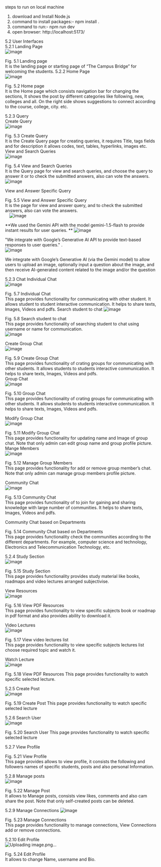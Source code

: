 steps to run on local machine 
1. download and Install Node.js
2. command to install packages:- 
          npm install .
3. command to run:-
          npm run dev
4. open browser:
      http://localhost:5173/

5.2 User Interfaces   
5.2.1 Landing Page  
 ![image](https://github.com/user-attachments/assets/1894b303-1f21-465d-a291-f415c629bb7d)
 
Fig. 5.1 Landing page  
It is the landing page or starting page of “The Campus Bridge” for welcoming the students. 5.2.2 Home Page  
 ![image](https://github.com/user-attachments/assets/6190da0c-6537-4b0e-a9a6-62b4daa40fe4)
  
Fig. 5.2 Home page  
It is the Home page which consists navigation bar for changing the sections, It shows the post by different categories like following, new, colleges and all. On the right side shows suggestions to connect according to the course, college, city. etc.  

5.2.3 Query  
Create Query  
  ![image](https://github.com/user-attachments/assets/e4fd1ae9-1d2f-4731-a372-466a13a400c0)
 
Fig. 5.3 Create Query  
It is the Create Query page for creating queries, it requires Title, tags fields and for description it allows codes, text, tables, hyperlinks, images etc.  
View and Search Queries  
   ![image](https://github.com/user-attachments/assets/7b13a330-a614-4fd4-9dda-694eba9aaf18)

Fig. 5.4 View and Search Queries  
It is the Query page for view and search queries, and choose the query to answer it or to check the submitted answers, also can vote the answers.  
  ![image](https://github.com/user-attachments/assets/276498b5-bb01-4e2d-936b-883711af2e94)

View and Answer Specific Query  
   
Fig. 5.5 View and Answer Specific Query  
It is the page for view and answer query, and to check the submitted answers, also can vote the answers.  
 	  ![image](https://github.com/user-attachments/assets/e7ad5297-6724-4562-85af-7eed7a6e80f5)

  
**We used the Gemini API with the model gemini-1.5-flash to provide instant results for user queries. **
![image](https://github.com/user-attachments/assets/a7205896-4a9f-4701-94e5-f6e87cd5099c)

"We integrate with Google’s Generative AI API to provide text-based responses to user queries." 
 .   
 ![image](https://github.com/user-attachments/assets/88df3881-9ce4-48aa-b1b5-9416c486e39a)

We integrate with Google’s Generative AI (via the Gemini model) to allow users to upload an image, optionally input a question about the image, and then receive AI-generated content related to the image 
and/or the question  	 
 	  
5.2.3 Chat Individual Chat  
   ![image](https://github.com/user-attachments/assets/419ad5a9-79fd-4121-ae41-444d34e9ab2e)

Fig. 5.7 Individual Chat  
This page provides functionality for communicating with other student. It allows student to student interactive communication. It helps to share texts, Images, Videos and pdfs. Search student to chat  ![image](https://github.com/user-attachments/assets/d4526cea-6752-45a6-9b73-866c16f49fcd)

   
Fig. 5.8 Search student to chat  
This page provides functionality of searching student to chat using username or name for communication.  
  ![image](https://github.com/user-attachments/assets/d02c3887-3a07-4004-aabe-01327cdf0e4a)

  	  
Create Group Chat  
   ![image](https://github.com/user-attachments/assets/026e57c6-ff89-46e0-9ebf-9026ee9f67c2)

Fig. 5.9 Create Group Chat  
This page provides functionality of crating groups for communicating with other students. It allows students to students interactive communication. It helps to share texts, Images, Videos and pdfs.  
Group Chat  
   ![image](https://github.com/user-attachments/assets/a9bd817b-a1ba-411f-9ef2-7d68fa708da8)

Fig. 5.10 Group Chat  
This page provides functionality of crating groups for communicating with other students. It allows students to students interactive communication. It helps to share texts, Images, Videos and pdfs.  
  
Modify Group Chat  
  ![image](https://github.com/user-attachments/assets/cfb8af21-3564-4b07-99e4-37ec1bfad933)

Fig. 5.11 Modify Group Chat  
This page provides functionality for updating name and Image of group chat. Note that only admin can edit group name and group profile picture.  
Mange Members  
   ![image](https://github.com/user-attachments/assets/603d6cb2-0e8f-483b-bcd3-5fea60a82550)

Fig. 5.12 Manage Group Members  
This page provides functionality for add or remove group member’s chat. Note that only admin can manage group members profile picture.  
  
  	  
Community Chat  
   ![image](https://github.com/user-attachments/assets/64ca9f87-1168-4e82-8d9e-8abb2a52ece2)

Fig. 5.13 Community Chat  
This page provides functionality of to join for gaining and sharing knowledge with large number of communities. It helps to share texts, Images, Videos and pdfs.  
  
Community Chat based on Departments  
   
Fig. 5.14 Community Chat based on Departments  
This page provides functionality check the communities according to the different departments. 
For example, computer science and technology, Electronics and Telecommunication Technology, etc.  
  	  
5.2.4 Study Section  
   ![image](https://github.com/user-attachments/assets/c6edb1b1-b561-4cbc-9161-6c348f018710)

Fig. 5.15 Study Section  
This page provides functionality provides study material like books, roadmaps and video lectures arranged subjectivise.  
  
View Resources  
   ![image](https://github.com/user-attachments/assets/169362b4-3bad-4539-bd9b-32affd6a4c79)

Fig. 5.16 View PDF Resources   
This page provides functionality to view specific subjects book or roadmap in pdf format and also provides ability to download it.  
  
  	  
Video Lectures  
   ![image](https://github.com/user-attachments/assets/df791c5f-77df-437b-9a6b-60457d028ae5)

Fig. 5.17 View video lectures list   
This page provides functionality to view specific subjects lectures list choose required topic and watch it.  
  
Watch Lecture  
   ![image](https://github.com/user-attachments/assets/13cb3b9a-1176-4770-804c-5fe904721d88)

Fig. 5.18 View PDF Resources  This 
page provides functionality to watch specific selected lecture.  
  
  
  
  	  
5.2.5 Create Post  
  ![image](https://github.com/user-attachments/assets/c33f4b9d-f840-4fdc-9424-eef64aa106db)
 
Fig. 5.19 Create Post  This page provides functionality to watch specific selected lecture  
  
5.2.6 Search User  
 ![image](https://github.com/user-attachments/assets/eafbc218-7f0f-4f84-8f6e-12918268a11b)
  
Fig. 5.20 Search User  This page provides functionality to watch specific selected lecture  
  
  
  	  
5.2.7 View Profile  
   
Fig. 5.21 View Profile  
This page provides allows to view profile, it consists the following and followers names of specific students, posts and also personal Information.  
  
5.2.8 Manage posts  
   ![image](https://github.com/user-attachments/assets/1a0ceaa1-8600-48fc-8b5f-a075973e7c5e)

Fig. 5.22 Manage Post  
It allows to Manage posts, consists view likes, comments and also cam share the post. Note that only self-created posts can be deleted.  
  
  
  
  
5.2.9 Manage Connections 
   ![image](https://github.com/user-attachments/assets/7cef45df-562c-483a-aa31-d153e85c7852)

Fig. 5.23 Manage Connections  
This page provides functionality to manage connections, View Connections add or remove connections.  
  
5.2.10 Edit Profile  
   ![Uploading image.png…]()

Fig. 5.24 Edit Profile  
It allows to change Name, username and Bio.  
  	  
